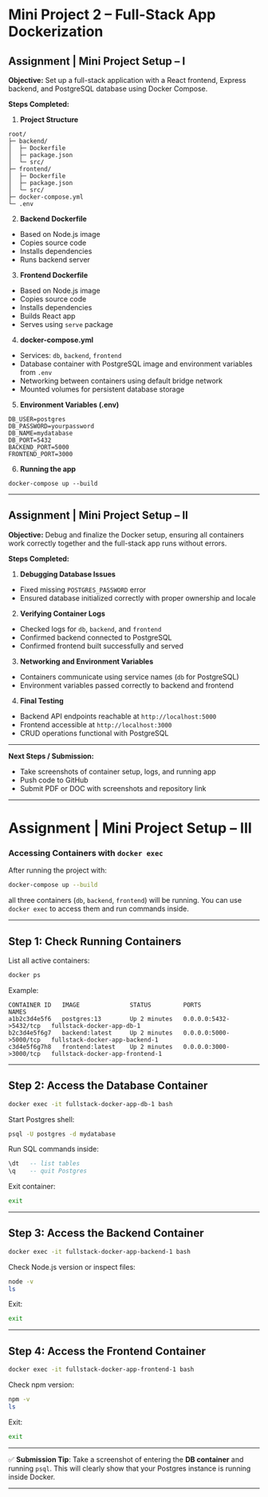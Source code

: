 # Mini Project 2 – Full-Stack App Dockerization

## Assignment | Mini Project Setup – I

**Objective:**
Set up a full-stack application with a React frontend, Express backend, and PostgreSQL database using Docker Compose.

**Steps Completed:**

1. **Project Structure**

```
root/
├─ backend/
│  ├─ Dockerfile
│  ├─ package.json
│  └─ src/
├─ frontend/
│  ├─ Dockerfile
│  ├─ package.json
│  └─ src/
├─ docker-compose.yml
└─ .env
```

2. **Backend Dockerfile**

* Based on Node.js image
* Copies source code
* Installs dependencies
* Runs backend server

3. **Frontend Dockerfile**

* Based on Node.js image
* Copies source code
* Installs dependencies
* Builds React app
* Serves using `serve` package

4. **docker-compose.yml**

* Services: `db`, `backend`, `frontend`
* Database container with PostgreSQL image and environment variables from `.env`
* Networking between containers using default bridge network
* Mounted volumes for persistent database storage

5. **Environment Variables (.env)**

```
DB_USER=postgres
DB_PASSWORD=yourpassword
DB_NAME=mydatabase
DB_PORT=5432
BACKEND_PORT=5000
FRONTEND_PORT=3000
```

6. **Running the app**

```
docker-compose up --build
```

---

## Assignment | Mini Project Setup – II

**Objective:**
Debug and finalize the Docker setup, ensuring all containers work correctly together and the full-stack app runs without errors.

**Steps Completed:**

1. **Debugging Database Issues**

* Fixed missing `POSTGRES_PASSWORD` error
* Ensured database initialized correctly with proper ownership and locale

2. **Verifying Container Logs**

* Checked logs for `db`, `backend`, and `frontend`
* Confirmed backend connected to PostgreSQL
* Confirmed frontend built successfully and served

3. **Networking and Environment Variables**

* Containers communicate using service names (`db` for PostgreSQL)
* Environment variables passed correctly to backend and frontend

4. **Final Testing**

* Backend API endpoints reachable at `http://localhost:5000`
* Frontend accessible at `http://localhost:3000`
* CRUD operations functional with PostgreSQL

---

**Next Steps / Submission:**

* Take screenshots of container setup, logs, and running app
* Push code to GitHub
* Submit PDF or DOC with screenshots and repository link

---


# Assignment | Mini Project Setup – III

### Accessing Containers with `docker exec`

After running the project with:

```bash
docker-compose up --build
```

all three containers (`db`, `backend`, `frontend`) will be running. You can use `docker exec` to access them and run commands inside.

---

## Step 1: Check Running Containers

List all active containers:

```bash
docker ps
```

Example:

```
CONTAINER ID   IMAGE              STATUS         PORTS                    NAMES
a1b2c3d4e5f6   postgres:13        Up 2 minutes   0.0.0.0:5432->5432/tcp   fullstack-docker-app-db-1
b2c3d4e5f6g7   backend:latest     Up 2 minutes   0.0.0.0:5000->5000/tcp   fullstack-docker-app-backend-1
c3d4e5f6g7h8   frontend:latest    Up 2 minutes   0.0.0.0:3000->3000/tcp   fullstack-docker-app-frontend-1
```

---

## Step 2: Access the Database Container

```bash
docker exec -it fullstack-docker-app-db-1 bash
```

Start Postgres shell:

```bash
psql -U postgres -d mydatabase
```

Run SQL commands inside:

```sql
\dt   -- list tables
\q    -- quit Postgres
```

Exit container:

```bash
exit
```

---

## Step 3: Access the Backend Container

```bash
docker exec -it fullstack-docker-app-backend-1 bash
```

Check Node.js version or inspect files:

```bash
node -v
ls
```

Exit:

```bash
exit
```

---

## Step 4: Access the Frontend Container

```bash
docker exec -it fullstack-docker-app-frontend-1 bash
```

Check npm version:

```bash
npm -v
ls
```

Exit:

```bash
exit
```

---

✅ **Submission Tip**: Take a screenshot of entering the **DB container** and running `psql`. This will clearly show that your Postgres instance is running inside Docker.

---

